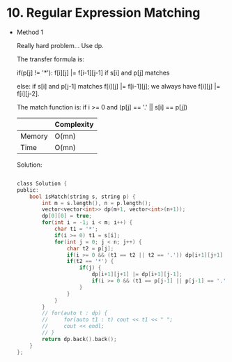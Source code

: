 # 10. Regular Expression Matching 
- Method 1

    Really hard problem... Use dp.

    The transfer formula is:

    if(p[j] != '*'): f[i][j] |= f[i-1][j-1] if s[i] and p[j] matches

    else: if s[i] and p[j-1] matches f[i][j] |= f[i-1][j]; we always have f[i][j] |= f[i][j-2].

    The match function is: if i >= 0 and (p[j] == '.' || s[i] == p[j])

    | |   Complexity  |
    | ----------- | ----------- | 
    |  Memory     | O(mn) | 
    |      Time       |  O(mn) | 


    Solution:

    ``` h

    class Solution {
    public:
        bool isMatch(string s, string p) {
            int m = s.length(), n = p.length();
            vector<vector<int>> dp(m+1, vector<int>(n+1));
            dp[0][0] = true;
            for(int i = -1; i < m; i++) {
                char t1 = '*';
                if(i >= 0) t1 = s[i];
                for(int j = 0; j < n; j++) {
                    char t2 = p[j];
                    if(i >= 0 && (t1 == t2 || t2 == '.')) dp[i+1][j+1] |= dp[i][j];
                    if(t2 == '*') {
                        if(j) {
                            dp[i+1][j+1] |= dp[i+1][j-1];
                            if(i >= 0 && (t1 == p[j-1] || p[j-1] == '.')) dp[i+1][j+1] |= dp[i][j+1];
                        } 
                    }
                }
            }
            // for(auto t : dp) {
            //     for(auto t1 : t) cout << t1 << " ";
            //     cout << endl;
            // }
            return dp.back().back();
        }
    };

    ```

<!-- - Method 2

    This is another method.

    | |   Complexity  |
    | ----------- | ----------- | 
    |  Memory     | O(n) | 
    |      Time       |  O(n) | 


    Solution:

    ``` h



    ```

- Additional Knowledge:
       
    Here are some additional knowledge.



<br> -->